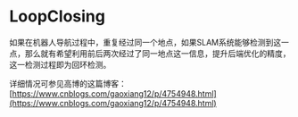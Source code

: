# LoopClosing

如果在机器人导航过程中，重复经过同一个地点，如果SLAM系统能够检测到这一点，那么就有希望利用前后两次经过了同一地点这一信息，提升后端优化的精度，这一检测过程即为回环检测。

详细情况可参见高博的这篇博客： [https://www.cnblogs.com/gaoxiang12/p/4754948.html](https://www.cnblogs.com/gaoxiang12/p/4754948.html)

